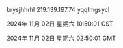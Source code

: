 brysjhhrhl 219.139.197.74 yqqlmgsycl

2024年 11月 02日 星期六 10:50:01 CST

2024年 11月 02日 星期六 02:50:01 GMT
